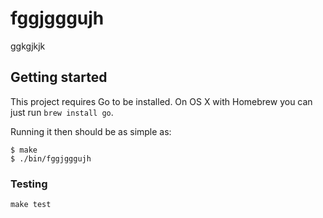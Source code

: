 # fggjgggujh

ggkgjkjk

## Getting started

This project requires Go to be installed. On OS X with Homebrew you can just run `brew install go`.

Running it then should be as simple as:

```console
$ make
$ ./bin/fggjgggujh
```

### Testing

`make test`
